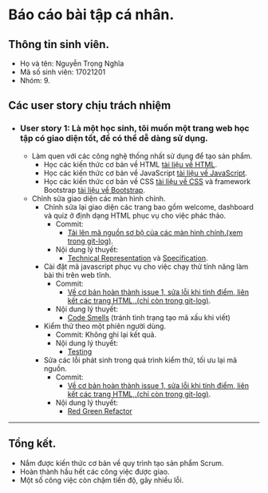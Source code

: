 # Báo cáo bài tập cá nhân. #

## Thông tin sinh viên. ##
  * Họ và tên: Nguyễn Trọng Nghĩa
  * Mã số sinh viên: 17021201
  * Nhóm: 9.
  ## Các user story chịu trách nhiệm ##
  * ### User story 1: Là một học sinh, tôi muốn một trang web học tập có giao diện tốt, để có thể dễ dàng sử dụng. ###
    * Làm quen với các công nghệ thống nhất sử dụng để tạo sản phẩm.
      * Học các kiến thức cơ bản về HTML [tài liệu về HTML](https://www.w3.org/html/).
      * Học các kiến thức cơ bản về JavaScript [tài liệu về JavaScript](https://developer.mozilla.org/vi/docs/Web/JavaScript).
      * Học các kiến thức cơ bản về CSS [tài liệu về CSS](https://developer.mozilla.org/vi/docs/Learn/CSS/Introduction_to_CSS) và framework Bootstrap [tài liệu về Bootstrap](https://getbootstrap.com/docs/4.2/getting-started/introduction/).
    * Chỉnh sửa giao diện các màn hình chính.
      * Chỉnh sửa lại giao diện các trang bao gồm welcome, dashboard và quiz ở định dạng HTML phục vụ cho việc phác thảo.
        * Commit: 
          * [Tải lên mã nguồn sơ bộ của các màn hình chính.(xem trong git-log)](/nhom-9/res/git-log/niits-log.txt).
        * Nội dung lý thuyết:
          * [Technical Representation](https://docs.google.com/document/d/1a4i_31R8WBUAnF91syr1FwBpKoAiTY6rEJt1xWjb74M/edit#heading=h.9sexdtfjiyvo) và [Specification](https://docs.google.com/document/d/1a4i_31R8WBUAnF91syr1FwBpKoAiTY6rEJt1xWjb74M/edit#heading=h.22k63k6hf7hl).
      * Cài đặt mã javascript phục vụ cho việc chạy thử tính năng làm bài thi trên web tĩnh.
        * Commit: 
          * [Về cơ bản hoàn thành issue 1, sửa lỗi khi tính điểm, liên kết các trang HTML,.(chỉ còn trong git-log)](/nhom-9/res/git-log/niits-log.txt).
        * Nội dung lý thuyết: 
          * [Code Smells](https://docs.google.com/document/d/1a4i_31R8WBUAnF91syr1FwBpKoAiTY6rEJt1xWjb74M/edit#heading=h.x5jzfha6cshw) (tránh tình trạng tạo mã xấu khi viết)
      * Kiểm thử theo một phiên người dùng.
        * Commit: Không ghi lại kết quả.
        * Nội dung lý thuyết: 
          * [Testing](https://docs.google.com/document/d/1a4i_31R8WBUAnF91syr1FwBpKoAiTY6rEJt1xWjb74M/edit#heading=h.rxddpdxv9qym)
      * Sửa các lỗi phát sinh trong quá trình kiểm thử, tối ưu lại mã nguồn.
        * Commit: 
          * [Về cơ bản hoàn thành issue 1, sửa lỗi khi tính điểm, liên kết các trang HTML,.(chỉ còn trong git-log)](/nhom-9/res/git-log/niits-log.txt).
        * Nội dung lý thuyết: 
          * [Red Green Refactor](https://docs.google.com/document/d/1a4i_31R8WBUAnF91syr1FwBpKoAiTY6rEJt1xWjb74M/edit#heading=h.9bhyebheszoo)
***
## Tổng kết.  ##
  * Nắm được kiến thức cơ bản về quy trình tạo sản phẩm Scrum.
  * Hoàn thành hầu hết các công việc được giao.
  * Một số công việc còn chậm tiến độ, gây nhiều lỗi.
  
